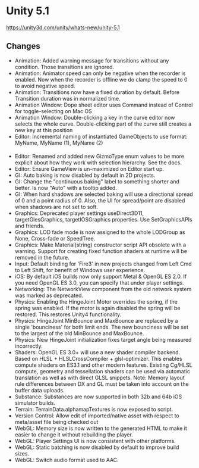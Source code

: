 # Unity 5.1
https://unity3d.com/unity/whats-new/unity-5.1

## Changes

<ul>
<li>Animation: Added warning message for transitions without any condition. Those transitions are ignored.</li>
<li>Animation: Animator.speed can only be negative when the recorder is enabled. Now when the recorder is offline we do clamp the speed to 0 to avoid negative speed.</li>
<li>Animation: Transitions now have a fixed duration by default. Before Transition duration was in normalized time.</li>
<li>Animation Window: Dope sheet editor uses Command instead of Control for toggle-selecting on Mac OS</li>
<li>Animation Window: Double-clicking a key in the curve editor now selects the whole curve. Double-clicking part of the curve still creates a new key at this position</li>
<li>Editor: Incremental naming of instantiated GameObjects to use format: MyName, MyName (1), MyName (2)</li>
</ul>

#### 
<ul>
<li>Editor: Renamed and added new GizmoType enum values to be more explicit about how they work with selection hierarchy. See the docs.</li>
<li>Editor: Ensure GameView is un-maximized on Editor start up.</li>
<li>GI: Auto baking is now disabled by default in 2D projects.</li>
<li>GI: Change the "continuous baking" label to something shorter and better. Is now "Auto" with a tooltip added.</li>
<li>GI: When hard shadows are selected baking will use a directional spread of 0 and a point radius of 0. Also, the UI for spread/point are disabled when shadows are not set to soft.</li>
<li>Graphics: Deprecated player settings useDirect3D11, targetGlesGraphics, targetIOSGraphics properties. Use SetGraphicsAPIs and friends.</li>
<li>Graphics: LOD fade mode is now assigned to the whole LODGroup as None, Cross-fade or SpeedTree.</li>
<li>Graphics: Make Material(string) constructor script API obsolete with a warning. Support for creating fixed function shaders at runtime will be removed in the future.</li>
<li>Input: Default binding for 'Fire3' in new projects changed from Left Cmd to Left Shift, for benefit of Windows user experience.</li>
<li>iOS: By default iOS builds now only support Metal &amp; OpenGL ES 2.0. If you need OpenGL ES 3.0, you can specify that under player settings.</li>
<li>Networking: The NetworkView component from the old network system was marked as deprecated.</li>
<li>Physics: Enabling the HingeJoint Motor overrides the spring, if the spring was enabled. If the motor is again disabled the spring will be restored. This restores Unity4 functionality.</li>
<li>Physics: HingeJoint MinBounce and MaxBounce are replaced by a single 'bounciness' for both limit ends.  The new bounciness will be set to the largest of the old MinBounce and MaxBounce.</li>
<li>Physics: New HingeJoint initialization fixes target angle being measured incorrectly.</li>
<li>Shaders: OpenGL ES 3.0+ will use a new shader compiler backend. Based on HLSL + HLSLCrossCompiler + glsl-optimizer. This enables compute shaders on ES3.1 and other modern features. Existing Cg/HLSL compute, geometry and tessellation shaders can be used via automatic translation as well as with direct GLSL snippets. Note: Memory layout rule differences between DX and GL must be taken into account on the buffer data uploads.</li>
<li>Substance: Substances are now supported in both 32b and 64b iOS simulator builds.</li>
<li>Terrain: TerrainData.alphamapTextures is now exposed to script.</li>
<li>Version Control: Allow edit of imported/native asset with respect to meta/asset file being checked out</li>
<li>WebGL: Memory size is now written to the generated HTML to make it easier to change it without rebuilding the player.</li>
<li>WebGL: Player Settings UI is now consistent with other platforms.</li>
<li>WebGL: Static batching is now disabled by default to improve build sizes.</li>
<li>WebGL: Switch audio format used to AAC.</li>
</ul>
